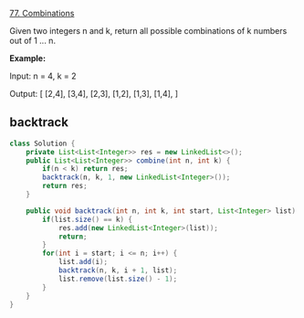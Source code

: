 [77. Combinations](https://leetcode.com/problems/combinations/)

Given two integers n and k, return all possible combinations of k numbers out of 1 ... n.

**Example:**

Input: n = 4, k = 2

Output:
[
  [2,4],
  [3,4],
  [2,3],
  [1,2],
  [1,3],
  [1,4],
]

## backtrack
```java
class Solution {
    private List<List<Integer>> res = new LinkedList<>();
    public List<List<Integer>> combine(int n, int k) {
        if(n < k) return res;
        backtrack(n, k, 1, new LinkedList<Integer>());
        return res;
    }

    public void backtrack(int n, int k, int start, List<Integer> list) {
        if(list.size() == k) {
            res.add(new LinkedList<Integer>(list));
            return;
        }
        for(int i = start; i <= n; i++) {
            list.add(i);
            backtrack(n, k, i + 1, list);
            list.remove(list.size() - 1);
        }
    }
}
```

